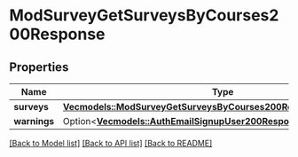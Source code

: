 # ModSurveyGetSurveysByCourses200Response

## Properties

Name | Type | Description | Notes
------------ | ------------- | ------------- | -------------
**surveys** | [**Vec<models::ModSurveyGetSurveysByCourses200ResponseSurveysInner>**](mod_survey_get_surveys_by_courses_200_response_surveys_inner.md) |  | 
**warnings** | Option<[**Vec<models::AuthEmailSignupUser200ResponseWarningsInner>**](auth_email_signup_user_200_response_warnings_inner.md)> |  | [optional]

[[Back to Model list]](../README.md#documentation-for-models) [[Back to API list]](../README.md#documentation-for-api-endpoints) [[Back to README]](../README.md)


